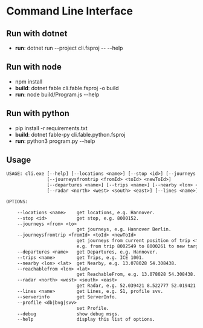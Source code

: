 # Command Line Interface

## Run with dotnet

* **run**: dotnet run --project cli.fsproj -- --help

## Run with node

* npm install
* **build**: dotnet fable cli.fable.fsproj -o build
* **run**: node build/Program.js --help

## Run with python

* pip install -r requirements.txt
* **build**: dotnet fable-py cli.fable.python.fsproj
* **run**: python3 program.py --help

## Usage

```txt
USAGE: cli.exe [--help] [--locations <name>] [--stop <id>] [--journeys <from> <to>] 
               [--journeysfromtrip <fromId> <toId> <newToId>]
               [--departures <name>] [--trips <name>] [--nearby <lon> <lat>] [--reachablefrom <lon> <lat>]
               [--radar <north> <west> <south> <east>] [--lines <name>] [--serverinfo] [--profile <db|bvg|svv>] [--debug]

OPTIONS:

    --locations <name>    get locations, e.g. Hannover.
    --stop <id>           get stop, e.g. 8000152.
    --journeys <from> <to>
                          get journeys, e.g. Hannover Berlin.
    --journeysfromtrip <fromId> <toId> <newToId>
                          get journeys from current position of trip <fromId> - <toId> to new target <newToId>,
                          e.g. from trip 8002549 to 8000261 to new target 8000207.
    --departures <name>   get Departures, e.g. Hannover.
    --trips <name>        get Trips, e.g. ICE 1001.
    --nearby <lon> <lat>  get Nearby, e.g. 13.078028 54.308438.
    --reachablefrom <lon> <lat>
                          get ReachableFrom, e.g. 13.078028 54.308438.
    --radar <north> <west> <south> <east>
                          get Radar, e.g. 52.039421 8.522777 52.019421 8.542777.
    --lines <name>        get Lines, e.g. S1, profile svv.
    --serverinfo          get ServerInfo.
    --profile <db|bvg|svv>
                          set Profile.
    --debug               show debug msgs.
    --help                display this list of options.
```
